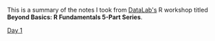 This is a summary of the notes I took from [DataLab's](https://datalab.ucdavis.edu/)
R workshop titled **Beyond Basics: R Fundamentals 5-Part Series**.

[Day 1](https://rawcdn.githack.com/nasiegel88/r-fundamentals/d4fbb584d00e62711f9b6bf7f74657601b3ee9b9/day1.nb.html)
